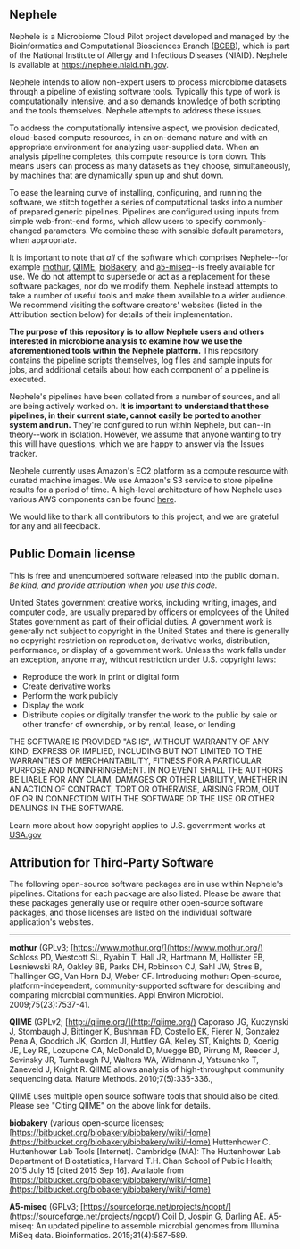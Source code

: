 ## Nephele
Nephele is a Microbiome Cloud Pilot project developed and managed by the Bioinformatics and Computational Biosciences Branch ([BCBB](https://www.niaid.nih.gov/research/bioinformatics-computational-biosciences-branch)), which is part of the National Institute of Allergy and Infectious Diseases (NIAID). Nephele is available at https://nephele.niaid.nih.gov.

Nephele intends to allow non-expert users to process microbiome datasets through a pipeline of existing software tools. Typically this type of work is computationally intensive, and also demands knowledge of both scripting and the tools themselves. Nephele attempts to address these issues.

To address the computationally intensive aspect, we provision dedicated, cloud-based compute resources, in an on-demand nature and with an appropriate environment for analyzing user-supplied data. When an analysis pipeline completes, this compute resource is torn down. This means users can process as many datasets as they choose, simultaneously, by machines that are dynamically spun up and shut down.

To ease the learning curve of installing, configuring, and running the software, we stitch together a series of computational tasks into a number of prepared generic pipelines. Pipelines are configured using inputs from simple web-front-end forms, which allow users to specify commonly-changed parameters. We combine these with sensible default parameters, when appropriate.

It is important to note that *all* of the software which comprises Nephele--for example [mothur](http://www.mothur.org/), [QIIME](http://qiime.org/), [bioBakery](https://bitbucket.org/biobakery/biobakery/wiki/Home), and [a5-miseq](https://sourceforge.net/projects/ngopt/)--is freely available for use. We do not attempt to supersede or act as a replacement for these software packages, nor do we modify them. Nephele instead attempts to take a number of useful tools and make them available to a wider audience. We recommend visiting the software creators' websites (listed in the Attribution section below) for details of their implementation. 

**The purpose of this repository is to allow Nephele users and others interested in microbiome analysis to examine how we use the aforementioned tools within the Nephele platform.** This repository contains the pipeline scripts themselves, log files and sample inputs for jobs, and additional details about how each component of a pipeline is executed.

Nephele's pipelines have been collated from a number of sources, and all are being actively worked on. **It is important to understand that these pipelines, in their current state, cannot easily be ported to another system and run.** They're configured to run within Nephele, but can--in theory--work in isolation. However, we assume that anyone wanting to try this will have questions, which we are happy to answer via the Issues tracker.

Nephele currently uses Amazon's EC2 platform as a compute resource with curated machine images. We use Amazon's S3 service to store pipeline results for a period of time. A high-level architecture of how Nephele uses various AWS components can be found [here](https://nephele.niaid.nih.gov/#HowTo).

We would like to thank all contributors to this project, and we are grateful for any and all feedback.

## Public Domain license

This is free and unencumbered software released into the public domain. 
</br>*Be kind, and provide attribution when you use this code.*

United States government creative works, including writing, images, and computer code, are usually prepared by officers or employees of the United States government as part of their official duties. A government work is generally not subject to copyright in the United States and there is generally no copyright restriction on reproduction, derivative works, distribution, performance, or display of a government work. Unless the work falls under an exception, anyone may, without restriction under U.S. copyright laws:

* Reproduce the work in print or digital form
* Create derivative works
* Perform the work publicly
* Display the work
* Distribute copies or digitally transfer the work to the public by sale or other transfer of ownership, or by rental, lease, or lending

THE SOFTWARE IS PROVIDED "AS IS", WITHOUT WARRANTY OF ANY KIND,
EXPRESS OR IMPLIED, INCLUDING BUT NOT LIMITED TO THE WARRANTIES OF
MERCHANTABILITY, FITNESS FOR A PARTICULAR PURPOSE AND NONINFRINGEMENT.
IN NO EVENT SHALL THE AUTHORS BE LIABLE FOR ANY CLAIM, DAMAGES OR
OTHER LIABILITY, WHETHER IN AN ACTION OF CONTRACT, TORT OR OTHERWISE,
ARISING FROM, OUT OF OR IN CONNECTION WITH THE SOFTWARE OR THE USE OR
OTHER DEALINGS IN THE SOFTWARE.

Learn more about how copyright applies to U.S. government works at [USA.gov](https://www.usa.gov/government-works)

## Attribution for Third-Party Software

The following open-source software packages are in use within Nephele's pipelines. Citations for each package are also listed. Please be aware that these packages generally use or require other open-source software packages, and those licenses are listed on the individual software application's websites.

* * *

**mothur** (GPLv3; [https://www.mothur.org/](https://www.mothur.org/)
Schloss PD, Westcott SL, Ryabin T, Hall JR, Hartmann M, Hollister EB, Lesniewski RA, Oakley BB, Parks DH, Robinson CJ, Sahl JW, Stres B, Thallinger GG, Van Horn DJ, Weber CF. Introducing mothur: Open-source, platform-independent, community-supported software for describing and comparing microbial communities. Appl Environ Microbiol. 2009;75(23):7537-41.

**QIIME** (GPLv2; [http://qiime.org/](http://qiime.org/)
Caporaso JG, Kuczynski J, Stombaugh J, Bittinger K, Bushman FD, Costello EK, Fierer N, Gonzalez Pena A, Goodrich JK, Gordon JI, Huttley GA, Kelley ST, Knights D, Koenig JE, Ley RE, Lozupone CA, McDonald D, Muegge BD, Pirrung M, Reeder J, Sevinsky JR, Turnbaugh PJ, Walters WA, Widmann J, Yatsunenko T, Zaneveld J, Knight R. QIIME allows analysis of high-throughput community sequencing data. Nature Methods. 2010;7(5):335-336.,  

QIIME uses multiple open source software tools that should also be cited. Please see "Citing QIIME" on the above link for details.

**biobakery** (various open-source licenses; [https://bitbucket.org/biobakery/biobakery/wiki/Home](https://bitbucket.org/biobakery/biobakery/wiki/Home)
Huttenhower C. Huttenhower Lab Tools [Internet]. Cambridge (MA): The Huttenhower Lab Department of Biostatistics, Harvard T.H. Chan School of Public Health; 2015 July 15 [cited 2015 Sep 16]. Available from [https://bitbucket.org/biobakery/biobakery/wiki/Home](https://bitbucket.org/biobakery/biobakery/wiki/Home)

**A5-miseq** (GPLv3; [https://sourceforge.net/projects/ngopt/](https://sourceforge.net/projects/ngopt/)
Coil D, Jospin G, Darling AE. A5-miseq: An updated pipeline to assemble microbial genomes from Illumina MiSeq data. Bioinformatics. 2015;31(4):587-589.
